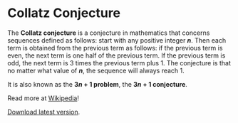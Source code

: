 # Collatz Conjecture
The **Collatz conjecture** is a conjecture in mathematics that concerns sequences defined as follows: start with any positive integer ***n***. Then each term is obtained from the previous term as follows: if the previous term is even, the next term is one half of the previous term. If the previous term is odd, the next term is 3 times the previous term plus 1. The conjecture is that no matter what value of ***n***, the sequence will always reach 1.

It is also known as the **3*n* + 1 problem**, the **3*n* + 1 conjecture**.

Read more at [Wikipedia](https://en.wikipedia.org/wiki/Collatz_conjecture)!

[Download latest version](https://github.com/nullsoftware/CollatzConjecture/releases/latest).
